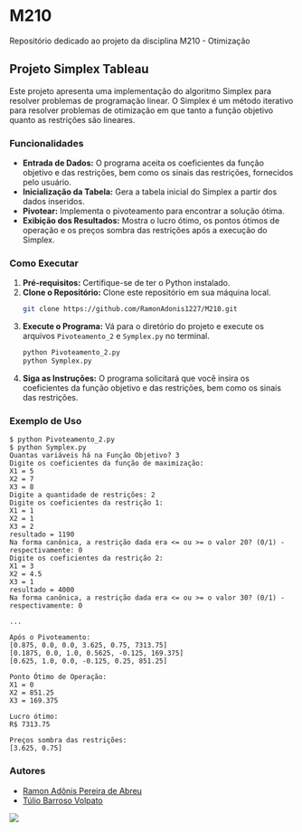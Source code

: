 # M210
Repositório dedicado ao projeto da disciplina M210 - Otimização


## Projeto Simplex Tableau

Este projeto apresenta uma implementação do algoritmo Simplex para resolver problemas de programação linear. O Simplex é um método iterativo para resolver problemas de otimização em que tanto a função objetivo quanto as restrições são lineares.

### Funcionalidades

- **Entrada de Dados:** O programa aceita os coeficientes da função objetivo e das restrições, bem como os sinais das restrições, fornecidos pelo usuário.
- **Inicialização da Tabela:** Gera a tabela inicial do Simplex a partir dos dados inseridos.
- **Pivotear:** Implementa o pivoteamento para encontrar a solução ótima.
- **Exibição dos Resultados:** Mostra o lucro ótimo, os pontos ótimos de operação e os preços sombra das restrições após a execução do Simplex.

### Como Executar

1. **Pré-requisitos:** Certifique-se de ter o Python instalado.
2. **Clone o Repositório:** Clone este repositório em sua máquina local.
   ```bash
   git clone https://github.com/RamonAdonis1227/M210.git
   ```
3. **Execute o Programa:** Vá para o diretório do projeto e execute os arquivos `Pivoteamento_2` e  `Symplex.py` no terminal.
   ```bash
   python Pivoteamento_2.py
   python Symplex.py
   ```
4. **Siga as Instruções:** O programa solicitará que você insira os coeficientes da função objetivo e das restrições, bem como os sinais das restrições.

### Exemplo de Uso

```
$ python Pivoteamento_2.py
$ python Symplex.py
Quantas variáveis há na Função Objetivo? 3
Digite os coeficientes da função de maximização:
X1 = 5
X2 = 7
X3 = 8
Digite a quantidade de restrições: 2
Digite os coeficientes da restrição 1:
X1 = 1
X2 = 1
X3 = 2
resultado = 1190
Na forma canônica, a restrição dada era <= ou >= o valor 20? (0/1) - respectivamente: 0
Digite os coeficientes da restrição 2:
X1 = 3
X2 = 4.5
X3 = 1
resultado = 4000
Na forma canônica, a restrição dada era <= ou >= o valor 30? (0/1) - respectivamente: 0

...

Após o Pivoteamento:
[0.875, 0.0, 0.0, 3.625, 0.75, 7313.75]
[0.1875, 0.0, 1.0, 0.5625, -0.125, 169.375]
[0.625, 1.0, 0.0, -0.125, 0.25, 851.25]

Ponto Ótimo de Operação:
X1 = 0
X2 = 851.25
X3 = 169.375

Lucro ótimo:
R$ 7313.75

Preços sombra das restrições:
[3.625, 0.75]
```

### Autores

- [Ramon Adônis Pereira de Abreu](https://github.com/RamonAdonis1227)
- [Túlio Barroso Volpato](https://github.com/tuliovolpato)


<img src = "https://www.infomoney.com.br/wp-content/uploads/2019/06/cristiano-ronaldo.jpg?resize=900%2C515&quality=50&strip=all">
